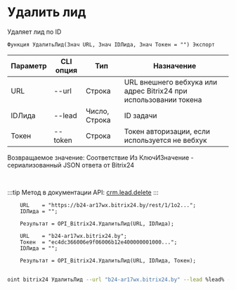 ﻿---
sidebar_position: 2
---

# Удалить лид
 Удаляет лид по ID



`Функция УдалитьЛид(Знач URL, Знач IDЛида, Знач Токен = "") Экспорт`

  | Параметр | CLI опция | Тип | Назначение |
  |-|-|-|-|
  | URL | --url | Строка | URL внешнего вебхука или адрес Bitrix24 при использовании токена |
  | IDЛида | --lead | Число, Строка | ID задачи |
  | Токен | --token | Строка | Токен авторизации, если используется не вебхук |

  
  Возвращаемое значение:   Соответствие Из КлючИЗначение - сериализованный JSON ответа от Bitrix24

<br/>

:::tip
Метод в документации API: [crm.lead.delete](https://dev.1c-bitrix.ru/rest_help/crm/leads/crm_lead_delete.php)
:::
<br/>


```bsl title="Пример кода"
    URL    = "https://b24-ar17wx.bitrix24.by/rest/1/1o2...";
    IDЛида = "";

    Результат = OPI_Bitrix24.УдалитьЛид(URL, IDЛида);

    URL    = "b24-ar17wx.bitrix24.by";
    Токен  = "ec4dc366006e9f06006b12e400000001000...";
    IDЛида = "";

    Результат = OPI_Bitrix24.УдалитьЛид(URL, IDЛида, Токен);
```



```sh title="Пример команды CLI"
    
oint bitrix24 УдалитьЛид --url "b24-ar17wx.bitrix24.by" --lead %lead% --token "ec4dc366006e9f06006b12e400000001000..."

```

```json title="Результат"

```
